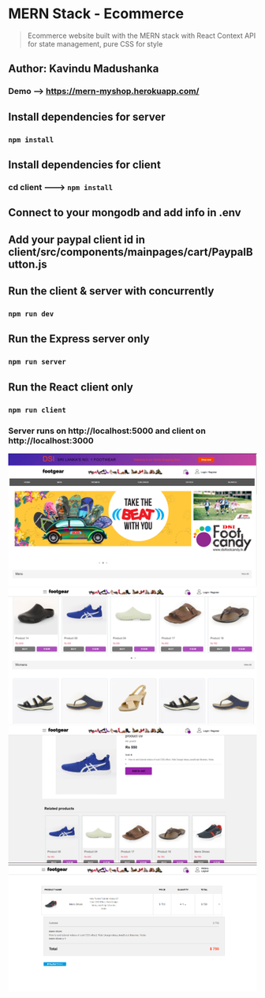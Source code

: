 # MERN Stack - Ecommerce
> Ecommerce website built with the MERN stack with React Context API for state management, pure CSS for style


## Author: Kavindu Madushanka

### Demo --> https://mern-myshop.herokuapp.com/

## Install dependencies for server 
### `npm install`

## Install dependencies for client
### cd client ---> `npm install`

## Connect to your mongodb and add info in .env

## Add your paypal client id in client/src/components/mainpages/cart/PaypalButton.js

## Run the client & server with concurrently
### `npm run dev`

## Run the Express server only
### `npm run server`

## Run the React client only
### `npm run client`

### Server runs on http://localhost:5000 and client on http://localhost:3000

<img src="1.PNG">
<img src="2.PNG">
<img src="3.PNG">
<img src="4.PNG">
